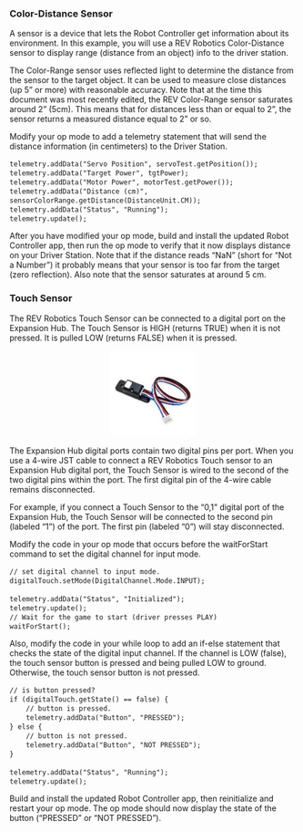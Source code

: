 ### Color-Distance Sensor
A sensor is a device that lets the Robot Controller get information about its environment.  In this example, you will use a REV Robotics Color-Distance sensor to display range (distance from an object) info to the driver station.   

The Color-Range sensor uses reflected light to determine the distance from the sensor to the target object.  It can be used to measure close distances (up 5” or more) with reasonable accuracy.  Note that at the time this document was most recently edited, the REV Color-Range sensor saturates around 2” (5cm).  This means that for distances less than or equal to 2”, the sensor returns a measured distance equal to 2” or so.

Modify your op mode to add a telemetry statement that will send the distance information (in centimeters) to the Driver Station.  

```
telemetry.addData("Servo Position", servoTest.getPosition());
telemetry.addData("Target Power", tgtPower);
telemetry.addData("Motor Power", motorTest.getPower());
telemetry.addData("Distance (cm)", sensorColorRange.getDistance(DistanceUnit.CM));
telemetry.addData("Status", "Running");
telemetry.update();
```

After you have modified your op mode, build and install the updated Robot Controller app, then run the op mode to verify that it now displays distance on your Driver Station.  Note that if the distance reads “NaN” (short for “Not a Number”) it probably means that your sensor is too far from the target (zero reflection).  Also note that the sensor saturates at around 5 cm.

### Touch Sensor

The REV Robotics Touch Sensor can be connected to a digital port on the Expansion Hub.  The Touch Sensor is HIGH (returns TRUE) when it is not pressed.  It is pulled LOW (returns FALSE) when it is pressed.
 
<p align="center"><img src="https://github.com/FIRST-Tech-Challenge/WikiSupport/blob/master/ftc_app/images/OnBotJava/REVTouchSensor.jpg" width="150"><p>

The Expansion Hub digital ports contain two digital pins per port.  When you use a 4-wire JST cable to connect a REV Robotics Touch sensor to an Expansion Hub digital port, the Touch Sensor is wired to the second of the two digital pins within the port.  The first digital pin of the 4-wire cable remains disconnected.

For example, if you connect a Touch Sensor to the “0,1” digital port of the Expansion Hub, the Touch Sensor will be connected to the second pin (labeled “1”) of the port.  The first pin (labeled “0”) will stay disconnected.

Modify the code in your op mode that occurs before the waitForStart command to set the digital channel for input mode.

```
// set digital channel to input mode.
digitalTouch.setMode(DigitalChannel.Mode.INPUT);

telemetry.addData("Status", "Initialized");
telemetry.update();
// Wait for the game to start (driver presses PLAY)
waitForStart();
```

Also, modify the code in your while loop to add an if-else statement that checks the state of the digital input channel.  If the channel is LOW (false), the touch sensor button is pressed and being pulled LOW to ground.  Otherwise, the touch sensor button is not pressed.

```
// is button pressed?
if (digitalTouch.getState() == false) {
    // button is pressed.
    telemetry.addData("Button", "PRESSED");
} else {
    // button is not pressed.
    telemetry.addData("Button", "NOT PRESSED");
}

telemetry.addData("Status", "Running");
telemetry.update();
```

Build and install the updated Robot Controller app, then reinitialize and restart your op mode.  The op mode should now display the state of the button (“PRESSED” or “NOT PRESSED”).
